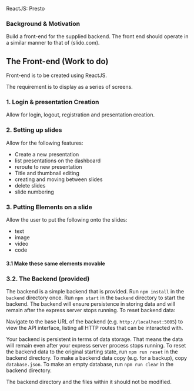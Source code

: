 ReactJS: Presto

### Background & Motivation

Build a front-end for the supplied backend. The front end should operate in a similar manner to that of (slido.com).

## The Front-end (Work to do)

Front-end is to be created using ReactJS.

The requirement is to display as a series of screens.

### 1. Login & presentation Creation
Allow for login, logout, registration and presentation creation. 

### 2. Setting up slides
Allow for the following features:
* Create a new presentation
* list presentations on the dashboard
* reroute to new presentation
* Title and thumbnail editing
* creating and moving between slides
* delete slides
* slide numbering

### 3. Putting Elements on a slide
Allow the user to put the following onto the slides:
- text
- image
- video
- code

#### 3.1 Make these same elements movable

### 3.2. The Backend (provided)

The backend is a simple backend that is provided.
Run `npm install` in the `backend` directory once.
Run `npm start` in the `backend` directory to start the backend.
The backend will ensure persistence in storing data and will remain after the express server stops running. To reset backend data:

Navigate to the base URL of the backend (e.g. `http://localhost:5005`) to view the API interface, listing all HTTP routes that can be interacted with.

Your backend is persistent in terms of data storage. That means the data will remain even after your express server process stops running. To reset the backend data to the original starting state, run `npm run reset` in the backend directory. To make a backend data copy (e.g. for a backup), copy `database.json`. To make an empty database, run `npm run clear` in the backend directory.

The backend directory and the files within it should not be modified.
